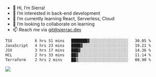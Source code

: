 - 👋 Hi, I’m Sierra!
- 👀 I’m interested in back-end development
- 🌱 I’m currently learning React, Serverless, Cloud
- 💞️ I’m looking to collaborate on learning
- 📫 Reach me via git@sierrac.dev

<!--START_SECTION:waka-->

```txt
TSX          6 hrs 51 mins   ███████▓░░░░░░░░░░░░░░░░░   30.05 %
JavaScript   4 hrs 23 mins   ████▓░░░░░░░░░░░░░░░░░░░░   19.21 %
JSX          3 hrs 17 mins   ███▓░░░░░░░░░░░░░░░░░░░░░   14.36 %
HCL          2 hrs 33 mins   ██▓░░░░░░░░░░░░░░░░░░░░░░   11.14 %
Terraform    2 hrs 2 mins    ██▒░░░░░░░░░░░░░░░░░░░░░░   08.90 %
```

<!--END_SECTION:waka-->


![](https://hit.yhype.me/github/profile?user_id=7351311)
